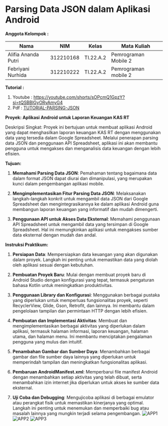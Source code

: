 
# Parsing Data JSON dalam Aplikasi Android

**Anggota Kelompok :** <br>

| Nama                   | NIM       | Kelas     | Mata Kuliah          |
| ---------------------- | --------- | --------- | -------------------- |
| Alifia Ananda Putri    | 312210168 | TI.22.A.2 | Pemrograman Mobile 2 |
| Febriyani Nurhida      | 312210222 | TI.22.A.2 | Pemrograman mobile 2 |

**Tutorial :** <br>

1. Youtube : https://youtube.com/shorts/sOPcmQ1GpzY?si=tQSBBlGyORyAmyG4
2. Pdf : [TUTORIAL-PARSING-JSON](https://drive.google.com/file/d/1k_omRe8E4RvyXiNJkteV4vtzxeHYSa7q/view?usp=sharing)

**Proyek: Aplikasi Android untuk Laporan Keuangan KAS RT**

Deskripsi Singkat:
Proyek ini bertujuan untuk membuat aplikasi Android yang dapat menghasilkan laporan keuangan KAS RT dengan menggunakan data yang tersedia dalam Google Spreadsheet. Melalui penerapan parsing data JSON dan penggunaan API Spreadsheet, aplikasi ini akan membantu pengguna untuk mengakses dan menganalisis data keuangan dengan lebih efisien.

**Tujuan:**

1. **Memahami Parsing Data JSON**: Pemahaman tentang bagaimana data dalam format JSON dapat diurai dan dimanipulasi, yang merupakan kunci dalam pengembangan aplikasi mobile.

2. **Mengimplementasikan Fitur Parsing Data JSON**: Melaksanakan langkah-langkah konkrit untuk mengambil data JSON dari Google Spreadsheet dan mengintegrasikannya ke dalam aplikasi Android guna membangun laporan keuangan yang informatif dan mudah dimengerti.

3. **Penggunaan API untuk Akses Data Eksternal**: Memahami penggunaan API Spreadsheet untuk mengambil data yang tersimpan di Google Spreadsheet. Hal ini memungkinkan aplikasi untuk mengakses sumber data eksternal dengan mudah dan andal.

**Instruksi Praktikum:**

1. **Persiapan Data**: Mempersiapkan data keuangan yang akan digunakan dalam proyek. Langkah ini penting untuk memastikan data yang diolah oleh aplikasi sesuai dengan kebutuhan.

2. **Pembuatan Proyek Baru**: Mulai dengan membuat proyek baru di Android Studio dengan konfigurasi yang tepat, termasuk pengaturan bahasa Kotlin untuk meningkatkan produktivitas.

3. **Penggunaan Library dan Konfigurasi**: Menggunakan berbagai pustaka yang diperlukan untuk memperluas fungsionalitas proyek, seperti RecyclerView, Glide, Gson, Retrofit, dan lainnya. Ini membantu dalam pengelolaan tampilan dan permintaan HTTP dengan lebih efisien.

4. **Pembuatan dan Implementasi Aktivitas**: Membuat dan mengimplementasikan berbagai aktivitas yang diperlukan dalam aplikasi, termasuk halaman informasi, laporan keuangan, halaman utama, dan halaman menu. Ini membantu menciptakan pengalaman pengguna yang mulus dan intuitif.

5. **Penambahan Gambar dan Sumber Daya**: Menambahkan berbagai gambar dan file sumber daya lainnya yang diperlukan untuk memperindah tampilan dan meningkatkan fungsionalitas aplikasi.

6. **Pembaruan AndroidManifest.xml**: Memperbarui file manifest Android dengan menambahkan setiap aktivitas yang telah dibuat, serta menambahkan izin internet jika diperlukan untuk akses ke sumber data eksternal.

7. **Uji Coba dan Debugging**: Mengujicoba aplikasi di berbagai emulator atau perangkat fisik untuk memastikan kinerjanya yang optimal. Langkah ini penting untuk menemukan dan memperbaiki bug atau masalah lainnya yang mungkin terjadi selama pengembangan.
![APP1](https://github.com/Febriyaninurhida123/KAS_RT/assets/90132092/f65f3fbe-76c5-4a1a-85a5-562e6c1e6def)
![APP2](https://github.com/Febriyaninurhida123/KAS_RT/assets/90132092/c403a4cf-73ae-4935-8327-4c2f1a1312fb)
![APP3](https://github.com/Febriyaninurhida123/KAS_RT/assets/90132092/1dcf334d-1d27-4bfd-b283-b9f86a89b875)


